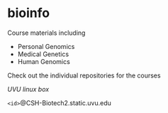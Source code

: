 # bioinfo
Course materials including
* Personal Genomics
* Medical Genetics
* Human Genomics

Check out the individual repositories for the courses

_UVU linux box_

`<id>`@CSH-Biotech2.static.uvu.edu

